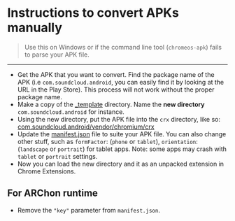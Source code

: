 # Instructions to convert APKs manually
> Use this on Windows or if the command line tool (`chromeos-apk`) fails to parse your APK file. 

*****


- Get the APK that you want to convert. Find the package name of the APK (i.e `com.soundcloud.android`, you can easily find it by looking at the URL in the Play Store). This process will not work without the proper package name.
- Make a copy of the [_template](https://github.com/vladikoff/chromeos-apk/tree/master/_template) directory. Name the **new directory** `com.soundcloud.android` for instance.
- Using the new directory, put the APK file into the `crx` directory, like so: [com.soundcloud.android/vendor/chromium/crx](https://github.com/vladikoff/chromeos-apk/tree/master/_template/vendor/chromium/crx)
- Update the [manifest.json](https://github.com/vladikoff/chromeos-apk/blob/master/_template/manifest.json#L8) file to suite your APK file. You can also change other stuff, such as `formFactor`: (`phone` or `tablet`), `orientation`: (`landscape` or `portrait`) for tablet apps. Note: some apps may crash with `tablet` or `portrait` settings.  
- Now you can load the new directory and it as an unpacked extension in Chrome Extensions.

## For ARChon runtime

- Remove the `"key"` parameter from `manifest.json`.
